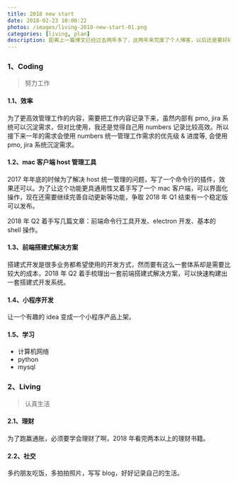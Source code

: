 ```yaml
---
title: 2018 new start
date: 2018-02-23 10:00:22
photos: /images/living-2018-new-start-01.png
categories: [living, plan]
description: 距离上一篇博文已经过去两年多了，这两年来荒废了个人博客，以后还是要好好经营起来。那就先从一篇 2018 年的规划开始吧。
---
```


### 1、Coding

>努力工作

#### 1.1、效率

为了更高效管理工作的内容，需要把工作内容记录下来，虽然内部有 pmo, jira 系统可以沉淀需求，但对比使用，我还是觉得自己用 numbers 记录比较高效。所以接下来一年的需求会使用 numbers 统一管理工作需求的优先级 & 进度等, 会使用 pmo, jira 系统沉淀需求。

#### 1.2、mac 客户端 host 管理工具

2017 年年底的时候为了解决 host 统一管理的问题，写了一个命令行的插件，效果还可以。为了让这个功能更具通用性又着手写了一个 mac 客户端，可以界面化操作，现在还需要继续完善自动更新等功能，争取 2018 年 Q1 结束有一个稳定版可以发布。

2018 年 Q2 着手写几篇文章：前端命令行工具开发、electron 开发、基本的 shell 操作。

#### 1.3、前端搭建式解决方案

搭建式开发是很多业务都希望使用的开发方式，然而要有这么一套体系却是需要比较大的成本，2018 年 Q2 着手梳理出一套前端搭建式解决方案，可以快速构建出一套搭建式开发系统。

#### 1.4、小程序开发

让一个有趣的 idea 变成一个小程序产品上架。

#### 1.5、学习

* 计算机网络
* python
* mysql

### 2、Living

>认真生活

#### 2.1、理财

为了跑赢通胀，必须要学会理财了啊，2018 年看完两本以上的理财书籍。

#### 2.2、社交

多约朋友吃饭，多拍拍照片，写写 blog，好好记录自己的生活。